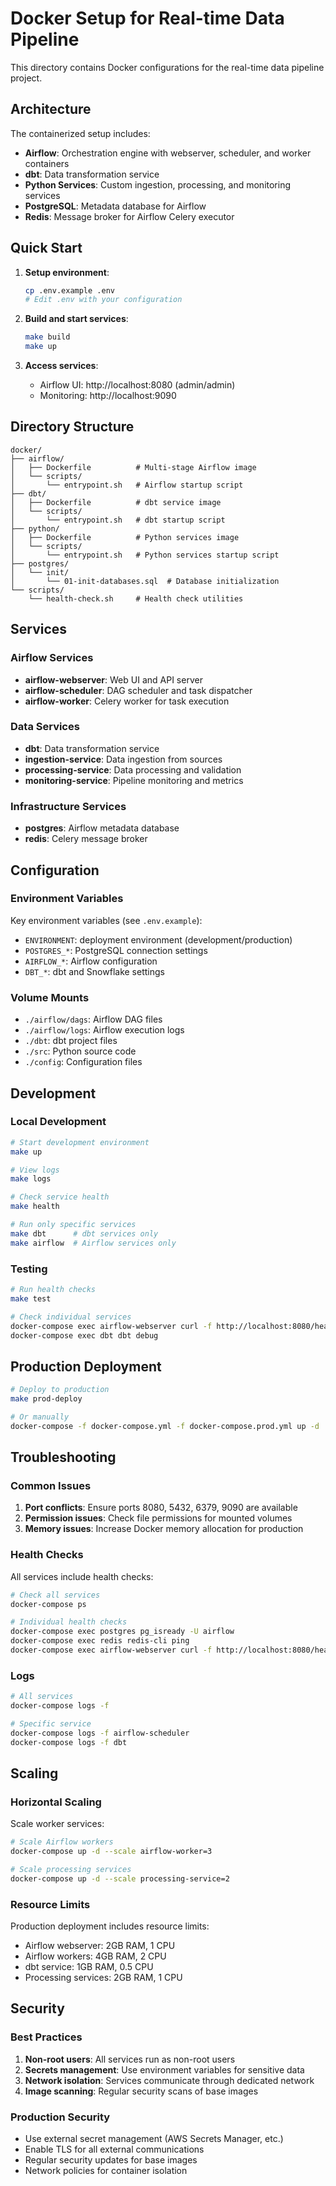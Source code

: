 # Docker Setup for Real-time Data Pipeline

This directory contains Docker configurations for the real-time data pipeline project.

## Architecture

The containerized setup includes:

- **Airflow**: Orchestration engine with webserver, scheduler, and worker containers
- **dbt**: Data transformation service
- **Python Services**: Custom ingestion, processing, and monitoring services
- **PostgreSQL**: Metadata database for Airflow
- **Redis**: Message broker for Airflow Celery executor

## Quick Start

1. **Setup environment**:
   ```bash
   cp .env.example .env
   # Edit .env with your configuration
   ```

2. **Build and start services**:
   ```bash
   make build
   make up
   ```

3. **Access services**:
   - Airflow UI: http://localhost:8080 (admin/admin)
   - Monitoring: http://localhost:9090

## Directory Structure

```
docker/
├── airflow/
│   ├── Dockerfile          # Multi-stage Airflow image
│   └── scripts/
│       └── entrypoint.sh   # Airflow startup script
├── dbt/
│   ├── Dockerfile          # dbt service image
│   └── scripts/
│       └── entrypoint.sh   # dbt startup script
├── python/
│   ├── Dockerfile          # Python services image
│   └── scripts/
│       └── entrypoint.sh   # Python services startup script
├── postgres/
│   └── init/
│       └── 01-init-databases.sql  # Database initialization
└── scripts/
    └── health-check.sh     # Health check utilities
```

## Services

### Airflow Services

- **airflow-webserver**: Web UI and API server
- **airflow-scheduler**: DAG scheduler and task dispatcher
- **airflow-worker**: Celery worker for task execution

### Data Services

- **dbt**: Data transformation service
- **ingestion-service**: Data ingestion from sources
- **processing-service**: Data processing and validation
- **monitoring-service**: Pipeline monitoring and metrics

### Infrastructure Services

- **postgres**: Airflow metadata database
- **redis**: Celery message broker

## Configuration

### Environment Variables

Key environment variables (see `.env.example`):

- `ENVIRONMENT`: deployment environment (development/production)
- `POSTGRES_*`: PostgreSQL connection settings
- `AIRFLOW_*`: Airflow configuration
- `DBT_*`: dbt and Snowflake settings

### Volume Mounts

- `./airflow/dags`: Airflow DAG files
- `./airflow/logs`: Airflow execution logs
- `./dbt`: dbt project files
- `./src`: Python source code
- `./config`: Configuration files

## Development

### Local Development

```bash
# Start development environment
make up

# View logs
make logs

# Check service health
make health

# Run only specific services
make dbt      # dbt services only
make airflow  # Airflow services only
```

### Testing

```bash
# Run health checks
make test

# Check individual services
docker-compose exec airflow-webserver curl -f http://localhost:8080/health
docker-compose exec dbt dbt debug
```

## Production Deployment

```bash
# Deploy to production
make prod-deploy

# Or manually
docker-compose -f docker-compose.yml -f docker-compose.prod.yml up -d
```

## Troubleshooting

### Common Issues

1. **Port conflicts**: Ensure ports 8080, 5432, 6379, 9090 are available
2. **Permission issues**: Check file permissions for mounted volumes
3. **Memory issues**: Increase Docker memory allocation for production

### Health Checks

All services include health checks:

```bash
# Check all services
docker-compose ps

# Individual health checks
docker-compose exec postgres pg_isready -U airflow
docker-compose exec redis redis-cli ping
docker-compose exec airflow-webserver curl -f http://localhost:8080/health
```

### Logs

```bash
# All services
docker-compose logs -f

# Specific service
docker-compose logs -f airflow-scheduler
docker-compose logs -f dbt
```

## Scaling

### Horizontal Scaling

Scale worker services:

```bash
# Scale Airflow workers
docker-compose up -d --scale airflow-worker=3

# Scale processing services
docker-compose up -d --scale processing-service=2
```

### Resource Limits

Production deployment includes resource limits:

- Airflow webserver: 2GB RAM, 1 CPU
- Airflow workers: 4GB RAM, 2 CPU
- dbt service: 1GB RAM, 0.5 CPU
- Processing services: 2GB RAM, 1 CPU

## Security

### Best Practices

1. **Non-root users**: All services run as non-root users
2. **Secrets management**: Use environment variables for sensitive data
3. **Network isolation**: Services communicate through dedicated network
4. **Image scanning**: Regular security scans of base images

### Production Security

- Use external secret management (AWS Secrets Manager, etc.)
- Enable TLS for all external communications
- Regular security updates for base images
- Network policies for container isolation
